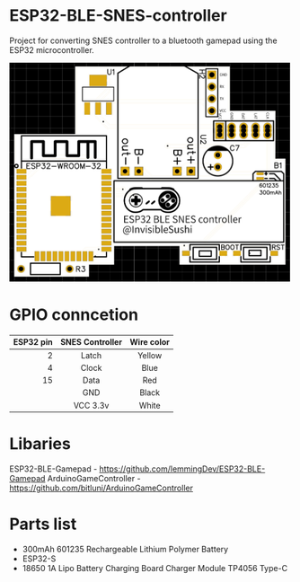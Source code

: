 # ESP32-BLE-SNES-controller

Project for converting SNES controller to a bluetooth gamepad using the ESP32 microcontroller.

<img src="/Image/PCB.png" width="500" />

# GPIO conncetion
|       ESP32 pin | SNES Controller | Wire color |
|---:|:-------:|:--------:|
| 2  |   Latch |   Yellow | 
| 4  |   Clock |   Blue   | 
| 15 |   Data  |   Red    | 
|    |   GND   |   Black  | 
|    | VCC 3.3v|   White  | 

# Libaries
ESP32-BLE-Gamepad - https://github.com/lemmingDev/ESP32-BLE-Gamepad
ArduinoGameController - https://github.com/bitluni/ArduinoGameController

# Parts list
- 300mAh 601235 Rechargeable Lithium Polymer Battery
- ESP32-S
- 18650 1A Lipo Battery Charging Board Charger Module TP4056 Type-C

